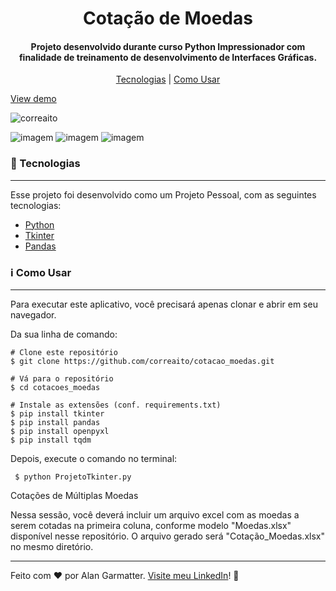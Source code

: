 <h1 align="center"> Cotação de Moedas </h1>
<h4 align="center">Projeto desenvolvido durante curso Python Impressionador com finalidade de treinamento de desenvolvimento de Interfaces Gráficas.</h4>

<p align="center">
<a href="#tecnologias"> Tecnologias</a> | <a href="#informacao-uso">Como Usar</a>
</p>

[View demo](https://drive.google.com/file/d/1yQMeqITgEt2osBMMVxfWmR3J0WNpR6y6/view?usp=sharing)

<p align="left"> <img src="https://komarev.com/ghpvc/?username=correaito&label=Project%20views&color=0e75b6&style=flat" alt="correaito" /> </p>

![imagem](https://img.shields.io/badge/-Python-orange) ![imagem](https://img.shields.io/badge/-Tkinter-yellow) ![imagem](https://img.shields.io/badge/-Pandas-blue)

<a id="tecnologias" class="anchor"></a>
### :rocket:  Tecnologias

------------
Esse projeto foi desenvolvido como um Projeto Pessoal, com as seguintes tecnologias:

- [Python](https://www.python.org/ "Heading link")
- [Tkinter](https://docs.python.org/3/library/tk.html "Heading link")
- [Pandas](https://pandas.pydata.org/docs/ "Heading link")

<a id="informacao-uso" class="anchor"></a>
### :information_source:  Como Usar
------------
Para executar este aplicativo, você precisará apenas clonar e abrir em seu navegador. 

Da sua linha de comando:

    # Clone este repositório
    $ git clone https://github.com/correaito/cotacao_moedas.git
    
    # Vá para o repositório
    $ cd cotacoes_moedas
    
    # Instale as extensões (conf. requirements.txt)
    $ pip install tkinter
    $ pip install pandas
    $ pip install openpyxl
    $ pip install tqdm
    
 Depois, execute o comando no terminal:
 
     $ python ProjetoTkinter.py
     
 Cotações de Múltiplas Moedas
 
 [](https://drive.google.com/file/d/1WLMW9VCeatSNAh61sZAHO3lNAC0Ylhgx/view?usp=sharing)

 Nessa sessão, você deverá incluir um arquivo excel com as moedas a serem cotadas na primeira coluna, conforme modelo "Moedas.xlsx" disponível nesse repositório. O arquivo gerado será "Cotação_Moedas.xlsx" no mesmo diretório. 

------------
Feito com ♥ por Alan Garmatter. [Visite meu LinkedIn](https://www.linkedin.com/in/alan-garmatter-8a05601b8/)! 👋 
